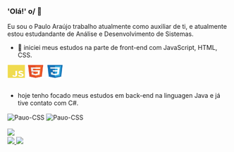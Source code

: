 ### 'Olá!' o/ 👋
  Eu sou o Paulo Araújo trabalho atualmente como auxiliar de ti, e atualmente estou estudandante de Análise e Desenvolvimento de Sistemas.

- 🌱 iniciei meus estudos na parte de front-end com JavaScript, HTML, CSS.

<div>
 <img align="center" alt="Paulo-Js" height="30" width="40" src="https://raw.githubusercontent.com/devicons/devicon/master/icons/javascript/javascript-plain.svg">
 <img align="center" alt="Paulo-HTML" height="30" width="40" src="https://raw.githubusercontent.com/devicons/devicon/master/icons/html5/html5-original.svg">
 <img align="center" alt="Pauo-CSS" height="30" width="40" src="https://raw.githubusercontent.com/devicons/devicon/master/icons/css3/css3-original.svg">
</div>
<br>

  - hoje tenho focado meus estudos em back-end na linguagen Java e já tive contato com C#.
<div>
 <img align="center" alt="Pauo-CSS" height="30" width="40" src="https://cdn.jsdelivr.net/gh/devicons/devicon/icons/java/java-original-wordmark.svg">

<img align="center" alt="Pauo-CSS" height="30" width="40" src="https://cdn.jsdelivr.net/gh/devicons/devicon/icons/csharp/csharp-original.svg">


</div>
<br>
<div>
  <a href="https://www.linkedin.com/in/pauloarauj/" target="_blank"><img src="https://img.shields.io/badge/-LinkedIn-%230077B5?style=for-the-badge&logo=linkedin&logoColor=white" target="_blank"></a> 
  
</div>
  <div align="left">
  <a href="https://github.com/pauloaraj">
  <img height="150em" src="https://github-readme-stats.vercel.app/api?username=pauloaraj&show_icons=true&theme=dark&include_all_commits=true&count_private=true"/>
  <img height="150em" src="https://github-readme-stats.vercel.app/api/top-langs/?username=pauloaraj&layout=compact&show_icons=true&theme=dark&include_all_commits=true&count_private=true""https://github.com/pauloaraj/github-readme-stats"/>
</div>
<br>
 
